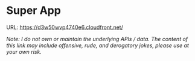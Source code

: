# Super App

URL: https://d3w50wvp4740e6.cloudfront.net/

_Note: I do not own or maintain the underlying APIs / data. The content of this link may include offensive, rude, and derogatory jokes, please use at your own risk._
